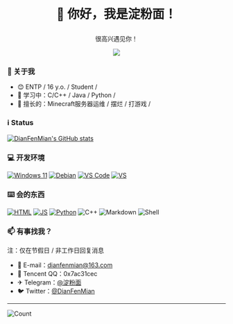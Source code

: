 # <p align="center">👋 你好，我是淀粉面！</p>
<p align="center">很高兴遇见你！<br/></p>
<p align="center"><a href="https://wakatime.com/@018c29a9-6bba-4290-b83c-e1d1582f0233"><img src="https://wakatime.com/badge/user/018c29a9-6bba-4290-b83c-e1d1582f0233.svg"/></a></p>

### 🚀 关于我
- 😊 ENTP / 16 y.o. / Student /
- 🌱 学习中：C/C++ / Java / Python /
- 🔭 擅长的：Minecraft服务器运维 / 摆烂 / 打游戏 /

### ℹ️ Status

<a href="https://github.com/anuraghazra/github-readme-stats"><img align="center" src="https://github-readme-stats.vercel.app/api?username=DianFenMian&show_icons=true" alt="DianFenMian's GitHub stats" /></a>

### 💻 开发环境
[![Windows 11](https://img.shields.io/badge/Windows_11-165ccc?style=for-the-badge&logo=windows-11&logoColor=white)](https://zh.wikipedia.org/wiki/Windows_11)
[![Debian](https://img.shields.io/badge/Debian_12-c70137?style=for-the-badge&logo=debian&logoColor=white)](https://debian.org)
[![VS Code](https://img.shields.io/badge/Visual_Studio_Code-0078D4?style=for-the-badge&logo=visual%20studio%20code&logoColor=white)](https://code.visualstudio.com)
[![VS](https://img.shields.io/badge/Vistual_Studio-9745de.svg?&style=for-the-badge&logo=visual-studio&logoColor=white)](https://visualstudio.microsoft.com/zh-hans/)


### ⌨️ 会的东西
[![HTML](https://img.shields.io/badge/HTML-dd4b25?&style=for-the-badge&logo=html5&logoColor=white)](https://developer.mozilla.org/en-US/docs/Web/HTML)
[![JS](https://img.shields.io/badge/JavaScript-efd81d?&style=for-the-badge&logo=javascript&logoColor=white)](https://developer.mozilla.org/en-US/docs/Web/JavaScript)
[![Python](https://img.shields.io/badge/Python-3776AB?style=for-the-badge&logo=python&logoColor=white)](https://python.org)
![C++](https://img.shields.io/badge/C%2B%2B-00599C?style=for-the-badge&logo=c%2B%2B&logoColor=white)
![Markdown](https://img.shields.io/badge/Markdown-000000?style=for-the-badge&logo=markdown&logoColor=white)
![Shell](https://img.shields.io/badge/Shell_Script-121011?style=for-the-badge&logo=gnu-bash&logoColor=white)

### 📫 有事找我？

注：仅在节假日 / 非工作日回复消息
- 📧 E-mail：dianfenmian@163.com
- 🐧 Tencent QQ：0x7ac31cec
- ✈ Telegram：<a href="https://t.me/DianFenMian">@淀粉面</a>
- 🐦 Twitter：<a href="https://twitter.com/DianFenMian">@DianFenMian</a>
-----
![Count](https://count.getloli.com/get/@DianFenMian?theme=moebooru)
